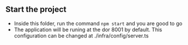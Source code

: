 ## Start the project
- Inside this folder, run the command `npm start` and you are good to go
- The application will be runing at the dor 8001 by default. This configuration can be changed at ./infra/config/server.ts